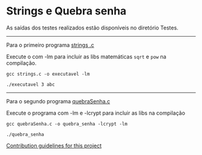 # Strings e Quebra senha

As saídas dos testes realizados estão disponíveis no diretório Testes.

----

Para o primeiro programa [strings .c](./strings.c)

Execute o com -lm para incluir as libs matemáticas `sqrt` e `pow` na compilação.
```
gcc strings.c -o executavel -lm 
```

```
./executavel 3 abc
```

----

Para o segundo programa [quebraSenha.c](./quebraSenha.c)

Execute o programa com -lm e -lcrypt para incluir as libs na compilação 
```
gcc quebraSenha.c -o quebra_senha -lcrypt -lm
```

```
./quebra_senha
```


[Contribution guidelines for this project](./quebraSenha.c)